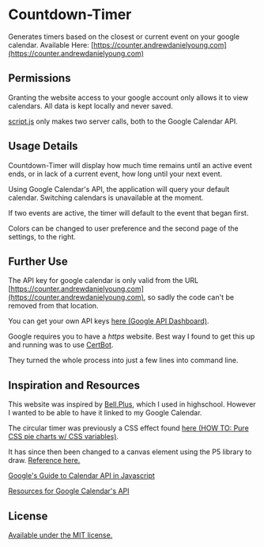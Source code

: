 # Countdown-Timer

Generates timers based on the closest or current event on your google calendar.
Available Here: [https://counter.andrewdanielyoung.com](https://counter.andrewdanielyoung.com)

## Permissions

Granting the website access to your google account only allows it to view calendars. All data is kept locally and never saved.

[script.js](./script.js) only makes two server calls, both to the Google Calendar API.

## Usage Details

Countdown-Timer will display how much time remains until an active event ends, or in lack of a current event, how long until your next event. 

Using Google Calendar's API, the application will query your default calendar. Switching calendars is unavailable at the moment.

If two events are active, the timer will default to the event that began first.

Colors can be changed to user preference and the second page of the settings, to the right.

## Further Use

The API key for google calendar is only valid from the URL [https://counter.andrewdanielyoung.com](https://counter.andrewdanielyoung.com), so sadly the code can't be removed from that location.

You can get your own API keys [here (Google API Dashboard)](https://console.developers.google.com/apis/dashboard).

Google requires you to have a *https* website. Best way I found to get this up and running was to use [CertBot](https://certbot.eff.org/).

They turned the whole process into just a few lines into command line.

## Inspiration and Resources

This website was inspired by [Bell.Plus](https://bell.plus/lahs), which I used in highschool. However I wanted to be able to have it linked to my Google Calendar. 

The circular timer was previously a CSS effect found [here (HOW TO: Pure CSS pie charts w/ CSS variables)](https://codeburst.io/how-to-pure-css-pie-charts-w-css-variables-38287aea161e).

It has since then been changed to a canvas element using the P5 library to draw. [Reference here.](https://p5js.org/examples/form-pie-chart.html)

[Google's Guide to Calendar API in Javascript](https://developers.google.com/calendar/quickstart/js)

[Resources for Google Calendar's API](https://developers.google.com/calendar/v3/reference/)


## License

[Available under the MIT license.](./LICENSE.txt)
